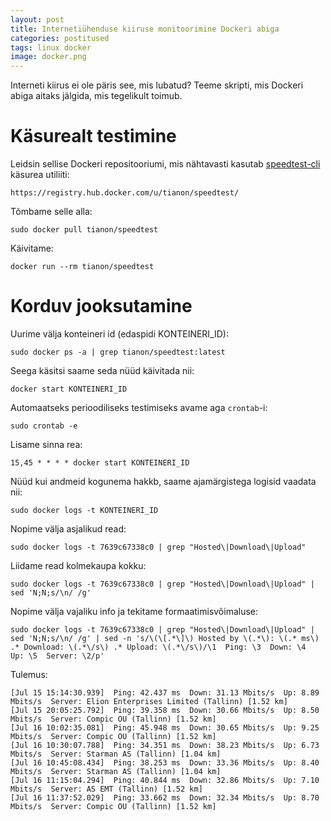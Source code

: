 ```yaml
---
layout: post
title: Internetiühenduse kiiruse monitoorimine Dockeri abiga
categories: postitused
tags: linux docker
image: docker.png
---
```

Interneti kiirus ei ole päris see, mis lubatud? Teeme skripti, mis Dockeri abiga aitaks jälgida, mis tegelikult toimub.

# Käsurealt testimine

Leidsin sellise Dockeri repositooriumi, mis nähtavasti kasutab [speedtest-cli](https://github.com/sivel/speedtest-cli) käsurea utiliiti:

    https://registry.hub.docker.com/u/tianon/speedtest/

Tõmbame selle alla:

    sudo docker pull tianon/speedtest

Käivitame:

    docker run --rm tianon/speedtest

# Korduv jooksutamine

Uurime välja konteineri id (edaspidi KONTEINERI_ID):

    sudo docker ps -a | grep tianon/speedtest:latest

Seega käsitsi saame seda nüüd käivitada nii:

    docker start KONTEINERI_ID

Automaatseks perioodiliseks testimiseks avame aga `crontab`-i:

    sudo crontab -e

Lisame sinna rea:

    15,45 * * * * docker start KONTEINERI_ID

Nüüd kui andmeid kogunema hakkb, saame ajamärgistega logisid vaadata nii:

    sudo docker logs -t KONTEINERI_ID

Nopime välja asjalikud read:

    sudo docker logs -t 7639c67338c0 | grep "Hosted\|Download\|Upload"

Liidame read kolmekaupa kokku:

    sudo docker logs -t 7639c67338c0 | grep "Hosted\|Download\|Upload" | sed 'N;N;s/\n/ /g'

Nopime välja vajaliku info ja tekitame formaatimisvõimaluse:


    sudo docker logs -t 7639c67338c0 | grep "Hosted\|Download\|Upload" | sed 'N;N;s/\n/ /g' | sed -n 's/\(\[.*\]\) Hosted by \(.*\): \(.* ms\) .* Download: \(.*\/s\) .* Upload: \(.*\/s\)/\1  Ping: \3  Down: \4  Up: \5  Server: \2/p'


Tulemus:

    [Jul 15 15:14:30.939]  Ping: 42.437 ms  Down: 31.13 Mbits/s  Up: 8.89 Mbits/s  Server: Elion Enterprises Limited (Tallinn) [1.52 km]
    [Jul 15 20:05:25.792]  Ping: 39.358 ms  Down: 30.66 Mbits/s  Up: 8.50 Mbits/s  Server: Compic OU (Tallinn) [1.52 km]
    [Jul 16 10:02:35.081]  Ping: 45.948 ms  Down: 30.65 Mbits/s  Up: 9.25 Mbits/s  Server: Compic OU (Tallinn) [1.52 km]
    [Jul 16 10:30:07.788]  Ping: 34.351 ms  Down: 38.23 Mbits/s  Up: 6.73 Mbits/s  Server: Starman AS (Tallinn) [1.04 km]
    [Jul 16 10:45:08.434]  Ping: 38.253 ms  Down: 33.36 Mbits/s  Up: 8.40 Mbits/s  Server: Starman AS (Tallinn) [1.04 km]
    [Jul 16 11:15:04.294]  Ping: 40.844 ms  Down: 32.86 Mbits/s  Up: 7.10 Mbits/s  Server: AS EMT (Tallinn) [1.52 km]
    [Jul 16 11:37:52.029]  Ping: 33.662 ms  Down: 32.34 Mbits/s  Up: 8.70 Mbits/s  Server: Compic OU (Tallinn) [1.52 km]

